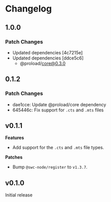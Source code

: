 # Changelog

## 1.0.0

### Patch Changes

- Updated dependencies [4c7215e]
- Updated dependencies [ddce5c6]
  - @proload/core@0.3.0

## 0.1.2

### Patch Changes

- dae1cce: Update @proload/core dependency
- 645446c: Fix support for `.cts` and `.mts` files

## v0.1.1

**Features**

- Add support for the `.cts` and `.mts` file types.

**Patches**

- Bump `@swc-node/register` to `v1.3.7`.

## v0.1.0

Initial release
